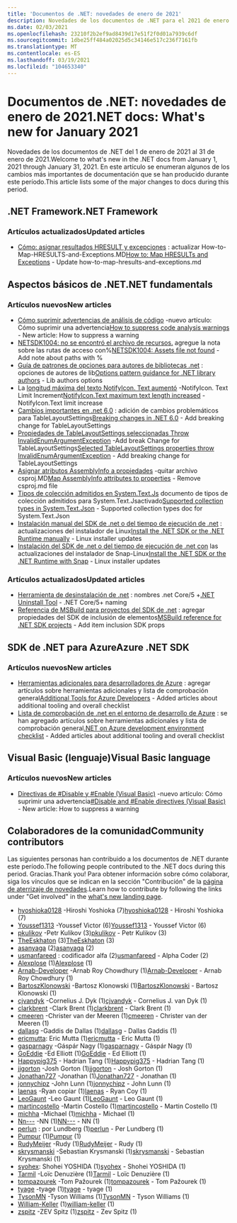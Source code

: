 ```yaml
---
title: 'Documentos de .NET: novedades de enero de 2021'
description: Novedades de los documentos de .NET para el 2021 de enero.
ms.date: 02/03/2021
ms.openlocfilehash: 23210f2b2ef9ad8439d17e51f2f0d01a7939c6df
ms.sourcegitcommit: 1dbe25ff484a02025d5c34146e517c236f7161fb
ms.translationtype: MT
ms.contentlocale: es-ES
ms.lasthandoff: 03/19/2021
ms.locfileid: "104653340"
---
```

# <a name="net-docs-whats-new-for-january-2021"></a><span data-ttu-id="70330-103">Documentos de .NET: novedades de enero de 2021</span><span class="sxs-lookup"><span data-stu-id="70330-103">.NET docs: What's new for January 2021</span></span>

<span data-ttu-id="70330-104">Novedades de los documentos de .NET del 1 de enero de 2021 al 31 de enero de 2021.</span><span class="sxs-lookup"><span data-stu-id="70330-104">Welcome to what's new in the .NET docs from January 1, 2021 through January 31, 2021.</span></span> <span data-ttu-id="70330-105">En este artículo se enumeran algunos de los cambios más importantes de documentación que se han producido durante este período.</span><span class="sxs-lookup"><span data-stu-id="70330-105">This article lists some of the major changes to docs during this period.</span></span>

## <a name="net-framework"></a><span data-ttu-id="70330-106">.NET Framework</span><span class="sxs-lookup"><span data-stu-id="70330-106">.NET Framework</span></span>

### <a name="updated-articles"></a><span data-ttu-id="70330-107">Artículos actualizados</span><span class="sxs-lookup"><span data-stu-id="70330-107">Updated articles</span></span>

- <span data-ttu-id="70330-108">[Cómo: asignar resultados HRESULT y excepciones](../framework/interop/how-to-map-hresults-and-exceptions.md) : actualizar How-to-Map-HRESULTS-and-Exceptions.MD</span><span class="sxs-lookup"><span data-stu-id="70330-108">[How to: Map HRESULTs and Exceptions](../framework/interop/how-to-map-hresults-and-exceptions.md) - Update how-to-map-hresults-and-exceptions.md</span></span>

## <a name="net-fundamentals"></a><span data-ttu-id="70330-109">Aspectos básicos de .NET</span><span class="sxs-lookup"><span data-stu-id="70330-109">.NET fundamentals</span></span>

### <a name="new-articles"></a><span data-ttu-id="70330-110">Artículos nuevos</span><span class="sxs-lookup"><span data-stu-id="70330-110">New articles</span></span>

- <span data-ttu-id="70330-111">[Cómo suprimir advertencias de análisis de código](../fundamentals/code-analysis/suppress-warnings.md) -nuevo artículo: Cómo suprimir una advertencia</span><span class="sxs-lookup"><span data-stu-id="70330-111">[How to suppress code analysis warnings](../fundamentals/code-analysis/suppress-warnings.md) - New article: How to suppress a warning</span></span>
- <span data-ttu-id="70330-112">[NETSDK1004: no se encontró el archivo de recursos.](../core/tools/sdk-errors/netsdk1004.md) agregue la nota sobre las rutas de acceso con%</span><span class="sxs-lookup"><span data-stu-id="70330-112">[NETSDK1004: Assets file not found](../core/tools/sdk-errors/netsdk1004.md) - Add note about paths with %</span></span>
- <span data-ttu-id="70330-113">[Guía de patrones de opciones para autores de bibliotecas .net](../core/extensions/options-library-authors.md) : opciones de autores de lib</span><span class="sxs-lookup"><span data-stu-id="70330-113">[Options pattern guidance for .NET library authors](../core/extensions/options-library-authors.md) - Lib authors options</span></span>
- <span data-ttu-id="70330-114">La [longitud máxima del texto NotifyIcon. Text aumentó](../core/compatibility/windows-forms/6.0/notifyicon-text-max-text-length-increased.md) -NotifyIcon. Text Limit Increment</span><span class="sxs-lookup"><span data-stu-id="70330-114">[NotifyIcon.Text maximum text length increased](../core/compatibility/windows-forms/6.0/notifyicon-text-max-text-length-increased.md) - NotifyIcon.Text limit increase</span></span>
- <span data-ttu-id="70330-115">[Cambios importantes en .net 6,0](../core/compatibility/6.0.md) : adición de cambios problemáticos para TableLayoutSettings</span><span class="sxs-lookup"><span data-stu-id="70330-115">[Breaking changes in .NET 6.0](../core/compatibility/6.0.md) - Add breaking change for TableLayoutSettings</span></span>
- <span data-ttu-id="70330-116">[Propiedades de TableLayoutSettings seleccionadas Throw InvalidEnumArgumentException](../core/compatibility/windows-forms/6.0/tablelayoutsettings-apis-throw-invalidenumargumentexception.md) -Add break Change for TableLayoutSettings</span><span class="sxs-lookup"><span data-stu-id="70330-116">[Selected TableLayoutSettings properties throw InvalidEnumArgumentException](../core/compatibility/windows-forms/6.0/tablelayoutsettings-apis-throw-invalidenumargumentexception.md) - Add breaking change for TableLayoutSettings</span></span>
- <span data-ttu-id="70330-117">[Asignar atributos AssemblyInfo a propiedades](../core/migration/assembly-info.md) -quitar archivo csproj.MD</span><span class="sxs-lookup"><span data-stu-id="70330-117">[Map AssemblyInfo attributes to properties](../core/migration/assembly-info.md) - Remove csproj.md file</span></span>
- <span data-ttu-id="70330-118">[Tipos de colección admitidos en System.Text.Js](../standard/serialization/system-text-json-supported-collection-types.md) documento de tipos de colección admitidos para System.Text.Jsactivado</span><span class="sxs-lookup"><span data-stu-id="70330-118">[Supported collection types in System.Text.Json](../standard/serialization/system-text-json-supported-collection-types.md) - Supported collection types doc for System.Text.Json</span></span>
- <span data-ttu-id="70330-119">[Instalación manual del SDK de .net o del tiempo de ejecución de .net](../core/install/linux-scripted-manual.md) : actualizaciones del instalador de Linux</span><span class="sxs-lookup"><span data-stu-id="70330-119">[Install the .NET SDK or the .NET Runtime manually](../core/install/linux-scripted-manual.md) - Linux installer updates</span></span>
- <span data-ttu-id="70330-120">[Instalación del SDK de .net o del tiempo de ejecución de .net con](../core/install/linux-snap.md) las actualizaciones del instalador de Snap-Linux</span><span class="sxs-lookup"><span data-stu-id="70330-120">[Install the .NET SDK or the .NET Runtime with Snap](../core/install/linux-snap.md) - Linux installer updates</span></span>

### <a name="updated-articles"></a><span data-ttu-id="70330-121">Artículos actualizados</span><span class="sxs-lookup"><span data-stu-id="70330-121">Updated articles</span></span>

- <span data-ttu-id="70330-122">[Herramienta de desinstalación de .net](../core/additional-tools/uninstall-tool.md) : nombres .net Core/5 +</span><span class="sxs-lookup"><span data-stu-id="70330-122">[.NET Uninstall Tool](../core/additional-tools/uninstall-tool.md) - .NET Core/5+ naming</span></span>
- <span data-ttu-id="70330-123">[Referencia de MSBuild para proyectos del SDK de .net](../core/project-sdk/msbuild-props.md) : agregar propiedades del SDK de inclusión de elementos</span><span class="sxs-lookup"><span data-stu-id="70330-123">[MSBuild reference for .NET SDK projects](../core/project-sdk/msbuild-props.md) - Add item inclusion SDK props</span></span>

## <a name="azure-net-sdk"></a><span data-ttu-id="70330-124">SDK de .NET para Azure</span><span class="sxs-lookup"><span data-stu-id="70330-124">Azure .NET SDK</span></span>

### <a name="new-articles"></a><span data-ttu-id="70330-125">Artículos nuevos</span><span class="sxs-lookup"><span data-stu-id="70330-125">New articles</span></span>

- <span data-ttu-id="70330-126">[Herramientas adicionales para desarrolladores de Azure](../azure/azure-tools.md) : agregar artículos sobre herramientas adicionales y lista de comprobación general</span><span class="sxs-lookup"><span data-stu-id="70330-126">[Additional Tools for Azure Developers](../azure/azure-tools.md) - Added articles about additional tooling and overall checklist</span></span>
- <span data-ttu-id="70330-127">[Lista de comprobación de .net en el entorno de desarrollo de Azure](../azure/dotnet-dev-env-checklist.md) : se han agregado artículos sobre herramientas adicionales y lista de comprobación general</span><span class="sxs-lookup"><span data-stu-id="70330-127">[.NET on Azure development environment checklist](../azure/dotnet-dev-env-checklist.md) - Added articles about additional tooling and overall checklist</span></span>

## <a name="visual-basic-language"></a><span data-ttu-id="70330-128">Visual Basic (lenguaje)</span><span class="sxs-lookup"><span data-stu-id="70330-128">Visual Basic language</span></span>

### <a name="new-articles"></a><span data-ttu-id="70330-129">Artículos nuevos</span><span class="sxs-lookup"><span data-stu-id="70330-129">New articles</span></span>

- <span data-ttu-id="70330-130">[Directivas de #Disable y #Enable (Visual Basic)](../visual-basic/language-reference/directives/disable-enable.md) -nuevo artículo: Cómo suprimir una advertencia</span><span class="sxs-lookup"><span data-stu-id="70330-130">[#Disable and #Enable directives (Visual Basic)](../visual-basic/language-reference/directives/disable-enable.md) - New article: How to suppress a warning</span></span>

## <a name="community-contributors"></a><span data-ttu-id="70330-131">Colaboradores de la comunidad</span><span class="sxs-lookup"><span data-stu-id="70330-131">Community contributors</span></span>

<span data-ttu-id="70330-132">Las siguientes personas han contribuido a los documentos de .NET durante este período.</span><span class="sxs-lookup"><span data-stu-id="70330-132">The following people contributed to the .NET docs during this period.</span></span> <span data-ttu-id="70330-133">Gracias.</span><span class="sxs-lookup"><span data-stu-id="70330-133">Thank you!</span></span> <span data-ttu-id="70330-134">Para obtener información sobre cómo colaborar, siga los vínculos que se indican en la sección "Contribución" de la [página de aterrizaje de novedades](index.yml).</span><span class="sxs-lookup"><span data-stu-id="70330-134">Learn how to contribute by following the links under "Get involved" in the [what's new landing page](index.yml).</span></span>

- <span data-ttu-id="70330-135">[hyoshioka0128](https://github.com/hyoshioka0128) -Hiroshi Yoshioka (7)</span><span class="sxs-lookup"><span data-stu-id="70330-135">[hyoshioka0128](https://github.com/hyoshioka0128) - Hiroshi Yoshioka (7)</span></span>
- <span data-ttu-id="70330-136">[Youssef1313](https://github.com/Youssef1313) -Youssef Victor (6)</span><span class="sxs-lookup"><span data-stu-id="70330-136">[Youssef1313](https://github.com/Youssef1313) - Youssef Victor (6)</span></span>
- <span data-ttu-id="70330-137">[pkulikov](https://github.com/pkulikov) -Petr Kulikov (3)</span><span class="sxs-lookup"><span data-stu-id="70330-137">[pkulikov](https://github.com/pkulikov) - Petr Kulikov (3)</span></span>
- <span data-ttu-id="70330-138">[TheEskhaton](https://github.com/TheEskhaton) (3)</span><span class="sxs-lookup"><span data-stu-id="70330-138">[TheEskhaton](https://github.com/TheEskhaton) (3)</span></span>
- <span data-ttu-id="70330-139">[asanyaga](https://github.com/asanyaga) (2)</span><span class="sxs-lookup"><span data-stu-id="70330-139">[asanyaga](https://github.com/asanyaga) (2)</span></span>
- <span data-ttu-id="70330-140">[usmanfareed](https://github.com/usmanfareed) : codificador alfa (2)</span><span class="sxs-lookup"><span data-stu-id="70330-140">[usmanfareed](https://github.com/usmanfareed) - Alpha Coder (2)</span></span>
- <span data-ttu-id="70330-141">[Alexplose](https://github.com/Alexplose) (1)</span><span class="sxs-lookup"><span data-stu-id="70330-141">[Alexplose](https://github.com/Alexplose) (1)</span></span>
- <span data-ttu-id="70330-142">[Arnab-Developer](https://github.com/Arnab-Developer) -Arnab Roy Chowdhury (1)</span><span class="sxs-lookup"><span data-stu-id="70330-142">[Arnab-Developer](https://github.com/Arnab-Developer) - Arnab Roy Chowdhury (1)</span></span>
- <span data-ttu-id="70330-143">[BartoszKlonowski](https://github.com/BartoszKlonowski) -Bartosz Klonowski (1)</span><span class="sxs-lookup"><span data-stu-id="70330-143">[BartoszKlonowski](https://github.com/BartoszKlonowski) - Bartosz Klonowski (1)</span></span>
- <span data-ttu-id="70330-144">[cjvandyk](https://github.com/cjvandyk) -Cornelius J. Dyk (1)</span><span class="sxs-lookup"><span data-stu-id="70330-144">[cjvandyk](https://github.com/cjvandyk) - Cornelius J. van Dyk (1)</span></span>
- <span data-ttu-id="70330-145">[clarkbrent](https://github.com/clarkbrent) -Clark Brent (1)</span><span class="sxs-lookup"><span data-stu-id="70330-145">[clarkbrent](https://github.com/clarkbrent) - Clark Brent (1)</span></span>
- <span data-ttu-id="70330-146">[cmeeren](https://github.com/cmeeren) -Christer van der Meeren (1)</span><span class="sxs-lookup"><span data-stu-id="70330-146">[cmeeren](https://github.com/cmeeren) - Christer van der Meeren (1)</span></span>
- <span data-ttu-id="70330-147">[dallasg](https://github.com/dallasg) -Gaddis de Dallas (1)</span><span class="sxs-lookup"><span data-stu-id="70330-147">[dallasg](https://github.com/dallasg) - Dallas Gaddis (1)</span></span>
- <span data-ttu-id="70330-148">[ericmutta](https://github.com/ericmutta): Eric Mutta (1)</span><span class="sxs-lookup"><span data-stu-id="70330-148">[ericmutta](https://github.com/ericmutta) - Eric Mutta (1)</span></span>
- <span data-ttu-id="70330-149">[gasparnagy](https://github.com/gasparnagy) -Gáspár Nagy (1)</span><span class="sxs-lookup"><span data-stu-id="70330-149">[gasparnagy](https://github.com/gasparnagy) - Gáspár Nagy (1)</span></span>
- <span data-ttu-id="70330-150">[GoEddie](https://github.com/GoEddie) -Ed Elliott (1)</span><span class="sxs-lookup"><span data-stu-id="70330-150">[GoEddie](https://github.com/GoEddie) - Ed Elliott (1)</span></span>
- <span data-ttu-id="70330-151">[Happypig375](https://github.com/Happypig375) - Hadrian Tang (1)</span><span class="sxs-lookup"><span data-stu-id="70330-151">[Happypig375](https://github.com/Happypig375) - Hadrian Tang (1)</span></span>
- <span data-ttu-id="70330-152">[jjgorton](https://github.com/jjgorton) -Josh Gorton (1)</span><span class="sxs-lookup"><span data-stu-id="70330-152">[jjgorton](https://github.com/jjgorton) - Josh Gorton (1)</span></span>
- <span data-ttu-id="70330-153">[Jonathan727](https://github.com/Jonathan727) -Jonathan (1)</span><span class="sxs-lookup"><span data-stu-id="70330-153">[Jonathan727](https://github.com/Jonathan727) - Jonathan (1)</span></span>
- <span data-ttu-id="70330-154">[jonnychipz](https://github.com/jonnychipz) -John Lunn (1)</span><span class="sxs-lookup"><span data-stu-id="70330-154">[jonnychipz](https://github.com/jonnychipz) - John Lunn (1)</span></span>
- <span data-ttu-id="70330-155">[laenas](https://github.com/laenas) -Ryan copiar (1)</span><span class="sxs-lookup"><span data-stu-id="70330-155">[laenas](https://github.com/laenas) - Ryan Coy (1)</span></span>
- <span data-ttu-id="70330-156">[LeoGaunt](https://github.com/LeoGaunt) -Leo Gaunt (1)</span><span class="sxs-lookup"><span data-stu-id="70330-156">[LeoGaunt](https://github.com/LeoGaunt) - Leo Gaunt (1)</span></span>
- <span data-ttu-id="70330-157">[martincostello](https://github.com/martincostello) -Martin Costello (1)</span><span class="sxs-lookup"><span data-stu-id="70330-157">[martincostello](https://github.com/martincostello) - Martin Costello (1)</span></span>
- <span data-ttu-id="70330-158">[michha](https://github.com/michha) -Michael (1)</span><span class="sxs-lookup"><span data-stu-id="70330-158">[michha](https://github.com/michha) - Michael (1)</span></span>
- <span data-ttu-id="70330-159">[Nn---](https://github.com/NN---) -NN (1)</span><span class="sxs-lookup"><span data-stu-id="70330-159">[NN---](https://github.com/NN---) - NN (1)</span></span>
- <span data-ttu-id="70330-160">[perlun](https://github.com/perlun) : por Lundberg (1)</span><span class="sxs-lookup"><span data-stu-id="70330-160">[perlun](https://github.com/perlun) - Per Lundberg (1)</span></span>
- <span data-ttu-id="70330-161">[Pumpur](https://github.com/Pumpur) (1)</span><span class="sxs-lookup"><span data-stu-id="70330-161">[Pumpur](https://github.com/Pumpur) (1)</span></span>
- <span data-ttu-id="70330-162">[RudyMeijer](https://github.com/RudyMeijer) -Rudy (1)</span><span class="sxs-lookup"><span data-stu-id="70330-162">[RudyMeijer](https://github.com/RudyMeijer) - Rudy (1)</span></span>
- <span data-ttu-id="70330-163">[skrysmanski](https://github.com/skrysmanski) -Sebastian Krysmanski (1)</span><span class="sxs-lookup"><span data-stu-id="70330-163">[skrysmanski](https://github.com/skrysmanski) - Sebastian Krysmanski (1)</span></span>
- <span data-ttu-id="70330-164">[syohex](https://github.com/syohex): Shohei YOSHIDA (1)</span><span class="sxs-lookup"><span data-stu-id="70330-164">[syohex](https://github.com/syohex) - Shohei YOSHIDA (1)</span></span>
- <span data-ttu-id="70330-165">[Tarmil](https://github.com/Tarmil) -Loïc Denuzière (1)</span><span class="sxs-lookup"><span data-stu-id="70330-165">[Tarmil](https://github.com/Tarmil) - Loïc Denuzière (1)</span></span>
- <span data-ttu-id="70330-166">[tompazourek](https://github.com/tompazourek) -Tom Pažourek (1)</span><span class="sxs-lookup"><span data-stu-id="70330-166">[tompazourek](https://github.com/tompazourek) - Tom Pažourek (1)</span></span>
- <span data-ttu-id="70330-167">[tyage](https://github.com/tyage) -tyage (1)</span><span class="sxs-lookup"><span data-stu-id="70330-167">[tyage](https://github.com/tyage) - tyage (1)</span></span>
- <span data-ttu-id="70330-168">[TysonMN](https://github.com/TysonMN) -Tyson Williams (1)</span><span class="sxs-lookup"><span data-stu-id="70330-168">[TysonMN](https://github.com/TysonMN) - Tyson Williams (1)</span></span>
- <span data-ttu-id="70330-169">[William-Keller](https://github.com/william-keller) (1)</span><span class="sxs-lookup"><span data-stu-id="70330-169">[william-keller](https://github.com/william-keller) (1)</span></span>
- <span data-ttu-id="70330-170">[zspitz](https://github.com/zspitz) -ZEV Spitz (1)</span><span class="sxs-lookup"><span data-stu-id="70330-170">[zspitz](https://github.com/zspitz) - Zev Spitz (1)</span></span>
